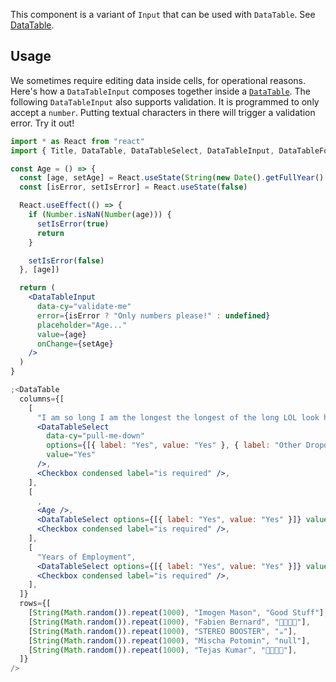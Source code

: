 This component is a variant of `Input` that can be used with `DataTable`. See [DataTable](/#/Components/DataTable).

## Usage

We sometimes require editing data inside cells, for operational reasons. Here's how a `DataTableInput` composes together inside a [`DataTable`](#!/DataTable). The following `DataTableInput` also supports validation. It is programmed to only accept a `number`. Putting textual characters in there will trigger a validation error. Try it out!

```jsx
import * as React from "react"
import { Title, DataTable, DataTableSelect, DataTableInput, DataTableFooter, Checkbox } from "@operational/components"

const Age = () => {
  const [age, setAge] = React.useState(String(new Date().getFullYear() - 1993))
  const [isError, setIsError] = React.useState(false)

  React.useEffect(() => {
    if (Number.isNaN(Number(age))) {
      setIsError(true)
      return
    }

    setIsError(false)
  }, [age])

  return (
    <DataTableInput
      data-cy="validate-me"
      error={isError ? "Only numbers please!" : undefined}
      placeholder="Age..."
      value={age}
      onChange={setAge}
    />
  )
}

;<DataTable
  columns={[
    [
      "I am so long I am the longest the longest of the long LOL look how long I am my mom said I would never be long but I really am the longest KOBE BRYANT AINT GOT NOTHING ON ME HOMIE",
      <DataTableSelect
        data-cy="pull-me-down"
        options={[{ label: "Yes", value: "Yes" }, { label: "Other Dropdown Option", value: 1 }]}
        value="Yes"
      />,
      <Checkbox condensed label="is required" />,
    ],
    [
      ,
      <Age />,
      <DataTableSelect options={[{ label: "Yes", value: "Yes" }]} value="Yes" />,
      <Checkbox condensed label="is required" />,
    ],
    [
      "Years of Employment",
      <DataTableSelect options={[{ label: "Yes", value: "Yes" }]} value="Yes" />,
      <Checkbox condensed label="is required" />,
    ],
  ]}
  rows={[
    [String(Math.random()).repeat(1000), "Imogen Mason", "Good Stuff"],
    [String(Math.random()).repeat(1000), "Fabien Bernard", "🥖🥐🧀🍷"],
    [String(Math.random()).repeat(1000), "STEREO BOOSTER", "☕️"],
    [String(Math.random()).repeat(1000), "Mischa Potomin", "null"],
    [String(Math.random()).repeat(1000), "Tejas Kumar", "🍗🍖🥓🥩"],
  ]}
/>
```
